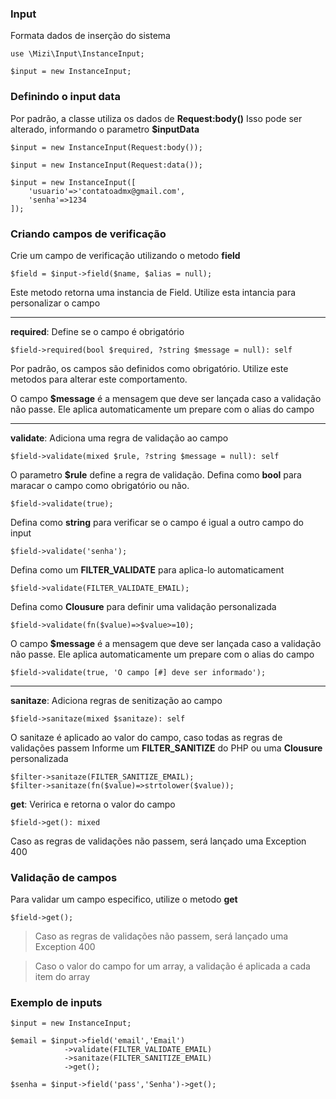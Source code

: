 ### Input
Formata dados de inserção do sistema

    use \Mizi\Input\InstanceInput;

    $input = new InstanceInput;

### Definindo o input data
Por padrão, a classe utiliza os dados de **Request:body()**
Isso pode ser alterado, informando o parametro **$inputData**


    $input = new InstanceInput(Request:body());
    
    $input = new InstanceInput(Request:data());
    
    $input = new InstanceInput([
        'usuario'=>'contatoadmx@gmail.com',
        'senha'=>1234
    ]);

### Criando campos de verificação
Crie um campo de verificação utilizando o metodo **field**

    $field = $input->field($name, $alias = null);

Este metodo retorna uma instancia de Field. Utilize esta intancia para personalizar o campo

---

**required**: Define se o campo é obrigatório
    
    $field->required(bool $required, ?string $message = null): self

Por padrão, os campos são definidos como obrigatório.
Utilize este metodos para alterar este comportamento.

O campo **$message** é a mensagem que deve ser lançada caso a validação não passe. 
Ele aplica automaticamente um prepare com o alias do campo

---

**validate**: Adiciona uma regra de validação ao campo
    
    $field->validate(mixed $rule, ?string $message = null): self

O parametro **$rule** define a regra de validação.
Defina como **bool** para maracar o campo como obrigatório ou não.

    $field->validate(true);

Defina como **string** para verificar se o campo é igual a outro campo do input

    $field->validate('senha');

Defina como um **FILTER_VALIDATE** para aplica-lo automaticament

    $field->validate(FILTER_VALIDATE_EMAIL);

Defina como **Clousure** para definir uma validação personalizada

    $field->validate(fn($value)=>$value>=10);

O campo **$message** é a mensagem que deve ser lançada caso a validação não passe. 
Ele aplica automaticamente um prepare com o alias do campo

    $field->validate(true, 'O campo [#] deve ser informado');

---

**sanitaze**: Adiciona regras de senitização ao campo
    
    $field->sanitaze(mixed $sanitaze): self

O sanitaze é aplicado ao valor do campo, caso todas as regras de validações passem
Informe um **FILTER_SANITIZE** do PHP ou uma **Clousure** personalizada

    $filter->sanitaze(FILTER_SANITIZE_EMAIL);
    $filter->sanitaze(fn($value)=>strtolower($value));

**get**: Veririca e retorna o valor do campo
    
    $field->get(): mixed

Caso as regras de validações não passem, será lançado uma Exception 400

### Validação de campos
Para validar um campo especifico, utilize o metodo **get**

    $field->get();

> Caso as regras de validações não passem, será lançado uma Exception 400

> Caso o valor do campo for um array, a validação é aplicada a cada item do array

### Exemplo de inputs

    $input = new InstanceInput;

    $email = $input->field('email','Email')
                ->validate(FILTER_VALIDATE_EMAIL)
                ->sanitaze(FILTER_SANITIZE_EMAIL)
                ->get();

    $senha = $input->field('pass','Senha')->get();